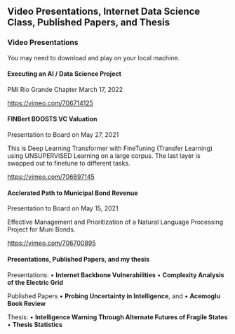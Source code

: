 ## Video Presentations, Internet Data Science Class, Published Papers, and Thesis
### Video Presentations
You may need to download and play on your local machine.
#### Executing an AI / Data Science Project
PMI Rio Grande Chapter March 17, 2022

https://vimeo.com/706714125

#### FINBert BOOSTS VC Valuation
Presentation to Board on May 27, 2021

This is Deep Learning Transformer with FineTuning (Transfer Learning) using UNSUPERVISED Learning on a large corpus. The last layer is swapped out to finetune to different tasks.

https://vimeo.com/706697145

#### Acclerated Path to Municipal Bond Revenue
Presentation to Board on May 15, 2021

Effective Management and Prioritization of a Natural Language Processing Project for Muni Bonds.

https://vimeo.com/706700895

#### Presentations, Published Papers, and my thesis

Presentations:
•	**Internet Backbone Vulnerabilities**
•	**Complexity Analysis of the Electric Grid**

Published Papers 
•	**Probing Uncertainty in Intelligence**, and 
•	**Acemoglu Book Review**

Thesis:
•	**Intelligence Warning Through Alternate Futures of Fragile States**
•	**Thesis Statistics**

